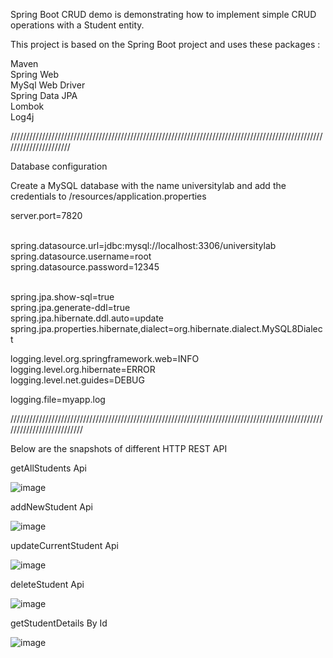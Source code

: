 
Spring Boot CRUD demo is demonstrating how to implement simple CRUD operations with a Student entity.

This project is based on the Spring Boot project and uses these packages :

Maven <br>
Spring Web <br>
MySql Web Driver <br>
Spring Data JPA <br>
Lombok <br>
Log4j  <br>


//////////////////////////////////////////////////////////////////////////////////////////////////////////////////////<br>

Database configuration

Create a MySQL database with the name universitylab and add the credentials to /resources/application.properties  <br>

server.port=7820 <br><br>

spring.datasource.url=jdbc:mysql://localhost:3306/universitylab   <br>
spring.datasource.username=root  <br>
spring.datasource.password=12345  <br>

<br>
spring.jpa.show-sql=true  <br>
spring.jpa.generate-ddl=true  <br>
spring.jpa.hibernate.ddl.auto=update  <br>
spring.jpa.properties.hibernate,dialect=org.hibernate.dialect.MySQL8Dialect  <br>

logging.level.org.springframework.web=INFO  <br>
logging.level.org.hibernate=ERROR  <br>
logging.level.net.guides=DEBUG  <br>

logging.file=myapp.log  <br>

//////////////////////////////////////////////////////////////////////////////////////////////////////////////////////////


Below are the snapshots of different HTTP REST API 

getAllStudents Api

![image](https://github.com/abhayarora23UNT/SpringBootCrud/assets/98612141/4d8be6fc-4830-4de5-b62c-ab474477254a)


addNewStudent Api

![image](https://github.com/abhayarora23UNT/SpringBootCrud/assets/98612141/40b13475-24c4-4262-ac02-7f7881653d91)


updateCurrentStudent Api

![image](https://github.com/abhayarora23UNT/SpringBootCrud/assets/98612141/bd972f87-06f1-455d-9ae0-3fee45bac916)

deleteStudent Api

![image](https://github.com/abhayarora23UNT/SpringBootCrud/assets/98612141/dcb29f6c-47c5-432e-8f88-e0e30b04160d)

getStudentDetails By Id

![image](https://github.com/abhayarora23UNT/SpringBootCrud/assets/98612141/bd507932-ab45-48cf-a099-4cb46c79e00e)

